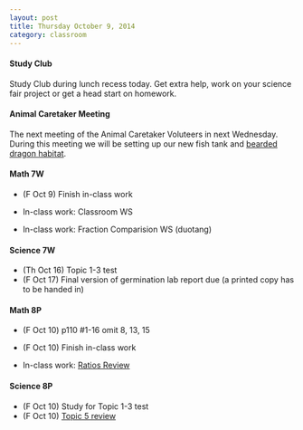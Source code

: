 ```yaml
---
layout: post  
title: Thursday October 9, 2014
category: classroom
--- 
```

#### Study Club
Study Club during lunch recess today. Get extra help, work on your science fair project or get a head start on homework.

#### Animal Caretaker Meeting
The next meeting of the Animal Caretaker Voluteers in next Wednesday. During this meeting we will be setting up our new fish tank and [bearded dragon habitat](http://drpineda.ca/new-classroom-tenant.html).


#### Math 7W
* (F Oct 9) Finish in-class work

* In-class work: Classroom WS 
* In-class work: Fraction Comparision WS (duotang)

#### Science 7W
* (Th Oct 16) Topic 1-3 test
* (F Oct 17) Final version of germination lab report due (a printed copy has to be handed in)

#### Math 8P
* (F Oct 10) p110 #1-16 omit 8, 13, 15
* (F Oct 10) Finish in-class work

* In-class work: [Ratios Review](https://www.dropbox.com/s/lssc7nf70bwg1vq/WS%20Ratio%20Review%20w%20chart.pdf?dl=0) 


#### Science 8P
* (F Oct 10) Study for Topic 1-3 test
* (F Oct 10) [Topic 5 review](https://www.dropbox.com/s/uz1d8ve6ognskfr/ScienceFocus%208%20p58.pdf?dl=0)
